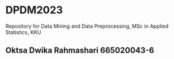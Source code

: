 # DPDM2023
Repository for Data Mining and Data Preprocessing, MSc in Applied Statistics, KKU

## Oktsa Dwika Rahmashari 665020043-6
